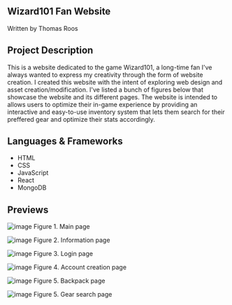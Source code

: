 ## Wizard101 Fan Website
Written by Thomas Roos

## Project Description
This is a website dedicated to the game Wizard101, a long-time fan I've always wanted to express my creativity through the form of website creation.
I created this website with the intent of exploring web design and asset creation/modification. I've listed a bunch of figures below that showcase the website
and its different pages. The website is intended to allows users to optimize their in-game experience by providing an interactive and easy-to-use inventory 
system that lets them search for their preffered gear and optimize their stats accordingly.

## Languages & Frameworks
- HTML
- CSS
- JavaScript
- React
- MongoDB

## Previews
![image](https://github.com/user-attachments/assets/9f48c448-f7b8-4774-a002-7b02520f2f77)
Figure 1. Main page

![image](https://github.com/user-attachments/assets/0c404afa-2233-4e29-9c7e-8c6742f91fc0)
Figure 2. Information page

![image](https://github.com/user-attachments/assets/426a31c2-0fec-4b7b-9a1a-f99a7388d2d9)
Figure 3. Login page

![image](https://github.com/user-attachments/assets/e3601d86-7d10-457b-a343-cd879a499bcb)
Figure 4. Account creation page

![image](https://github.com/user-attachments/assets/971f3e2c-61dc-4b0a-be20-33ffc090321f)
Figure 5. Backpack page

![image](https://github.com/user-attachments/assets/df787848-a0be-4e83-813c-4f69fa21e12c)
Figure 5. Gear search page
